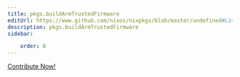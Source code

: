 ```yaml
---
title: pkgs.buildArmTrustedFirmware
editUrl: https://www.github.com/nixos/nixpkgs/blob/master/undefined#L14C29
description: pkgs.buildArmTrustedFirmware
sidebar:

    order: 8
---
```


<a href="https://www.github.com/nixos/nixpkgs/blob/master/undefined#L14C29">Contribute Now!</a>




